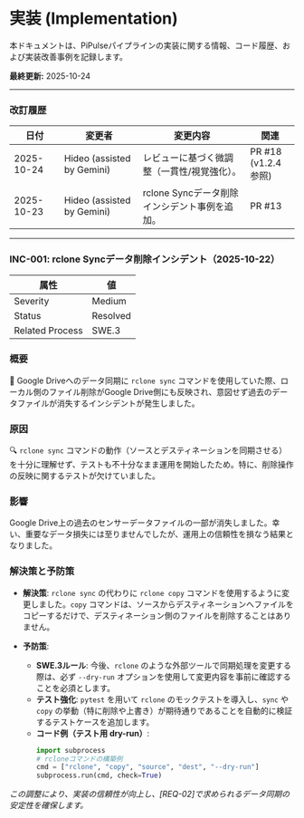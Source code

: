 # 実装 (Implementation)

本ドキュメントは、PiPulseパイプラインの実装に関する情報、コード履歴、および実装改善事例を記録します。

**最終更新:** 2025-10-24

---

### 改訂履歴
| 日付 | 変更者 | 変更内容 | 関連 |
|---|---|---|---|
| 2025-10-24 | Hideo (assisted by Gemini) | レビューに基づく微調整（一貫性/視覚強化）。 | PR #18<br>(v1.2.4参照) |
| 2025-10-23 | Hideo (assisted by Gemini) | rclone Syncデータ削除インシデント事例を追加。 | PR #13 |

---

### INC-001: rclone Syncデータ削除インシデント（2025-10-22）

| 属性 | 値 |
|---|---|
| Severity | Medium |
| Status | Resolved |
| Related Process | SWE.3 |

### 概要
🚨 Google Driveへのデータ同期に `rclone sync` コマンドを使用していた際、ローカル側のファイル削除がGoogle Drive側にも反映され、意図せず過去のデータファイルが消失するインシデントが発生しました。

### 原因
🔍 `rclone sync` コマンドの動作（ソースとデスティネーションを同期させる）を十分に理解せず、テストも不十分なまま運用を開始したため。特に、削除操作の反映に関するテストが欠けていました。

### 影響
Google Drive上の過去のセンサーデータファイルの一部が消失しました。幸い、重要なデータ損失には至りませんでしたが、運用上の信頼性を損なう結果となりました。

### 解決策と予防策
- **解決策**: `rclone sync` の代わりに `rclone copy` コマンドを使用するように変更しました。`copy` コマンドは、ソースからデスティネーションへファイルをコピーするだけで、デスティネーション側のファイルを削除することはありません。

- **予防策**:
    - **SWE.3ルール**: 今後、`rclone` のような外部ツールで同期処理を変更する際は、必ず `--dry-run` オプションを使用して変更内容を事前に確認することを必須とします。
    - **テスト強化**: `pytest` を用いて `rclone` のモックテストを導入し、`sync` や `copy` の挙動（特に削除や上書き）が期待通りであることを自動的に検証するテストケースを追加します。
    - **コード例（テスト用 dry-run）**:
      ```python
      import subprocess
      # rcloneコマンドの構築例
      cmd = ["rclone", "copy", "source", "dest", "--dry-run"]
      subprocess.run(cmd, check=True)
      ```

*この調整により、実装の信頼性が向上し、[REQ-02]で求められるデータ同期の安定性を確保します。*